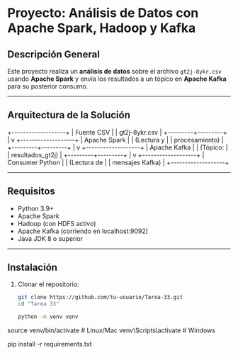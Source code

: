 # Proyecto: Análisis de Datos con Apache Spark, Hadoop y Kafka

## Descripción General
Este proyecto realiza un **análisis de datos** sobre el archivo `gt2j-8ykr.csv` usando **Apache Spark** y envía los resultados a un tópico en **Apache Kafka** para su posterior consumo.

---

## Arquitectura de la Solución
+-------------------+
| Fuente CSV |
| gt2j-8ykr.csv |
+---------+---------+
|
v
+-------------------+
| Apache Spark |
| (Lectura y |
| procesamiento) |
+---------+---------+
|
v
+-------------------+
| Apache Kafka |
| (Tópico: |
| resultados_gt2j) |
+---------+---------+
|
v
+-------------------+
| Consumer Python |
| (Lectura de |
| mensajes Kafka) |
+-------------------+


---

## Requisitos

- Python 3.9+
- Apache Spark
- Hadoop (con HDFS activo)
- Apache Kafka (corriendo en localhost:9092)
- Java JDK 8 o superior

---

## Instalación

1. Clonar el repositorio:
   ```bash
   git clone https://github.com/tu-usuario/Tarea-33.git
   cd "Tarea 33"

   python -m venv venv
source venv/bin/activate      # Linux/Mac
venv\Scripts\activate         # Windows

pip install -r requirements.txt
